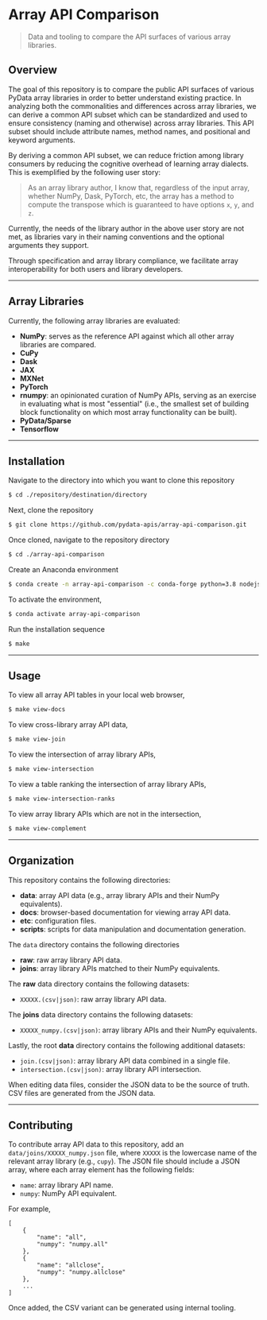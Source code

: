 <!--

Copyright (c) 2020 Python Data APIs Consortium

Permission is hereby granted, free of charge, to any person obtaining a copy of
this software and associated documentation files (the "Software"), to deal in
the Software without restriction, including without limitation the rights to
use, copy, modify, merge, publish, distribute, sublicense, and/or sell copies of
the Software, and to permit persons to whom the Software is furnished to do so,
subject to the following conditions:

The above copyright notice and this permission notice shall be included in all
copies or substantial portions of the Software.

THE SOFTWARE IS PROVIDED "AS IS", WITHOUT WARRANTY OF ANY KIND, EXPRESS OR
IMPLIED, INCLUDING BUT NOT LIMITED TO THE WARRANTIES OF MERCHANTABILITY, FITNESS
FOR A PARTICULAR PURPOSE AND NONINFRINGEMENT. IN NO EVENT SHALL THE AUTHORS OR
COPYRIGHT HOLDERS BE LIABLE FOR ANY CLAIM, DAMAGES OR OTHER LIABILITY, WHETHER
IN AN ACTION OF CONTRACT, TORT OR OTHERWISE, ARISING FROM, OUT OF OR IN
CONNECTION WITH THE SOFTWARE OR THE USE OR OTHER DEALINGS IN THE SOFTWARE.

-->

# Array API Comparison

> Data and tooling to compare the API surfaces of various array libraries.

## Overview

The goal of this repository is to compare the public API surfaces of various PyData array libraries in order to better understand existing practice. In analyzing both the commonalities and differences across array libraries, we can derive a common API subset which can be standardized and used to ensure consistency (naming and otherwise) across array libraries. This API subset should include attribute names, method names, and positional and keyword arguments.

By deriving a common API subset, we can reduce friction among library consumers by reducing the cognitive overhead of learning array dialects. This is exemplified by the following user story:

> As an array library author, I know that, regardless of the input array, whether NumPy, Dask, PyTorch, etc, the array has a method to compute the transpose which is guaranteed to have options `x`, `y`, and `z`.

Currently, the needs of the library author in the above user story are not met, as libraries vary in their naming conventions and the optional arguments they support.

Through specification and array library compliance, we facilitate array interoperability for both users and library developers.

* * *

## Array Libraries

Currently, the following array libraries are evaluated:

-   **NumPy**: serves as the reference API against which all other array libraries are compared.
-   **CuPy**
-   **Dask**
-   **JAX**
-   **MXNet**
-   **PyTorch**
-   **rnumpy**: an opinionated curation of NumPy APIs, serving as an exercise in evaluating what is most "essential" (i.e., the smallest set of building block functionality on which most array functionality can be built).
-   **PyData/Sparse**
-   **Tensorflow**

* * *

## Installation

Navigate to the directory into which you want to clone this repository

```bash
$ cd ./repository/destination/directory
```

Next, clone the repository

```bash
$ git clone https://github.com/pydata-apis/array-api-comparison.git
```

Once cloned, navigate to the repository directory


```bash
$ cd ./array-api-comparison
```

Create an Anaconda environment

```bash
$ conda create -n array-api-comparison -c conda-forge python=3.8 nodejs
```

To activate the environment,

```bash
$ conda activate array-api-comparison
```

Run the installation sequence

```bash
$ make
```

* * *

## Usage

To view all array API tables in your local web browser,

```bash
$ make view-docs
```

To view cross-library array API data,

```bash
$ make view-join
```

To view the intersection of array library APIs,

```bash
$ make view-intersection
```

To view a table ranking the intersection of array library APIs,

```bash
$ make view-intersection-ranks
```

To view array library APIs which are not in the intersection,

```bash
$ make view-complement
```

* * *

## Organization

This repository contains the following directories:

-   **data**: array API data (e.g., array library APIs and their NumPy equivalents).
-   **docs**: browser-based documentation for viewing array API data.
-   **etc**: configuration files.
-   **scripts**: scripts for data manipulation and documentation generation.

The `data` directory contains the following directories

-   **raw**: raw array library API data.
-   **joins**: array library APIs matched to their NumPy equivalents.

The **raw** data directory contains the following datasets:

-   `XXXXX.(csv|json)`: raw array library API data.

The **joins** data directory contains the following datasets:

-   `XXXXX_numpy.(csv|json)`: array library APIs and their NumPy equivalents.

Lastly, the root **data** directory contains the following additional datasets:

-   `join.(csv|json)`: array library API data combined in a single file.
-   `intersection.(csv|json)`: array library API intersection.

When editing data files, consider the JSON data to be the source of truth. CSV files are generated from the JSON data.

* * *

## Contributing

To contribute array API data to this repository, add an `data/joins/XXXXX_numpy.json` file, where `XXXXX` is the lowercase name of the relevant array library (e.g., `cupy`). The JSON file should include a JSON array, where each array element has the following fields:

-   `name`: array library API name.
-   `numpy`: NumPy API equivalent.

For example,

```text
[
    {
        "name": "all",
        "numpy": "numpy.all"
    },
    {
        "name": "allclose",
        "numpy": "numpy.allclose"
    },
    ...
]
```

Once added, the CSV variant can be generated using internal tooling.
